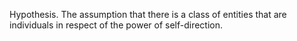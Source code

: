 Hypothesis. The assumption that there is a class of entities that are individuals in respect of the power of self-direction. 